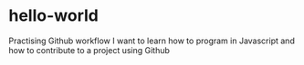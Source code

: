 # hello-world
Practising Github workflow
I want to learn how to program in Javascript and how to contribute to a project using Github
